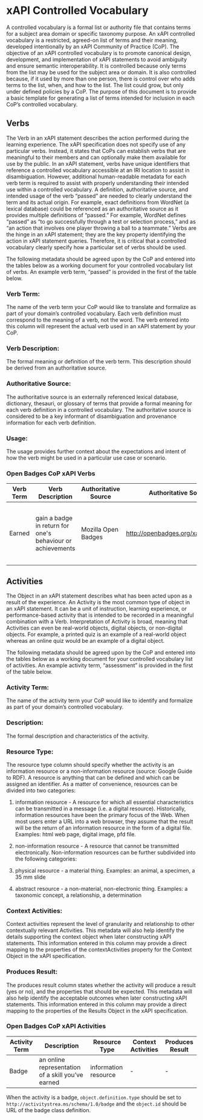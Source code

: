 # xAPI Controlled Vocabulary

A controlled vocabulary is a formal list or authority file that contains terms for a subject area domain or specific taxonomy purpose.  An xAPI controlled vocabulary is a restricted, agreed-on list of terms and their meaning, developed intentionally by an xAPI Community of Practice (CoP). The objective of an xAPI controlled vocabulary is to promote canonical design, development, and implementation of xAPI statements to avoid ambiguity and ensure semantic interoperability. It is controlled because only terms from the list may be used for the subject area or domain. It is also controlled because, if it used by more than one person, there is control over who adds terms to the list, when, and how to the list. The list could grow, but only under defined policies by a CoP. The purpose of this document is to provide a basic template for generating a list of terms intended for inclusion in each CoP’s controlled vocabulary.

## Verbs
The Verb in an xAPI statement describes the action performed during the learning experience. The xAPI specification does not specify use of any particular verbs. Instead, it states that CoPs can establish verbs that are meaningful to their members and can optionally make them available for use by the public. In an xAPI statement, verbs have unique identifiers that reference a controlled vocabulary accessible at an IRI location to assist in disambiguation. However, additional human-readable metadata for each verb term is required to assist with properly understanding their intended use within a controlled vocabulary. A definition, authoritative source, and intended usage of the verb “passed” are needed to clearly understand the term and its actual origin. For example, exact definitions from WordNet (a lexical database) could be referenced as an authoritative source as it provides multiple definitions of “passed.” For example, WordNet defines “passed” as “to go successfully through a test or selection process,” and as  “an action that involves one player throwing a ball to a teammate.” Verbs are the hinge in an xAPI statement; they are the key property identifying the action in xAPI statement queries. Therefore, it is critical that a controlled vocabulary clearly specify how a particular set of verbs should be used. 

The following metadata should be agreed upon by the CoP and entered into the tables below as a working document for your controlled vocabulary list of verbs. An example verb term, “passed” is provided in the first of the table below.

### Verb Term:
The name of the verb term your CoP would like to translate and formalize as part of your domain’s controlled vocabulary. Each verb definition must correspond to the meaning of a verb, not the word. The verb entered into this column will represent the actual verb used in an xAPI statement by your CoP. 

### Verb Description:
The formal meaning or definition of the verb term. This description should be derived from an authoritative source.

### Authoritative Source:
The authoritative source is an externally referenced lexical database, dictionary, thesauri, or glossary of terms that provide a formal meaning for each verb definition in a controlled vocabulary. The authoritative source is considered to be a key informant of disambiguation and provenance information for each verb definition. 

### Usage:
The usage provides further context about the expectations and intent of how the verb might be used in a particular use case or scenario.

### Open Badges CoP xAPI Verbs
Verb Term | Verb Description | Authoritative Source | Authoritative Source URI | Usage
--- | --- | --- | --- | ---
Earned | gain a badge in return for one's behaviour or achievements | Mozilla Open Badges | http://openbadges.org/xapi/verbs/earned | Used to show that a user earned a badge.

## Activities
The Object in an xAPI statement describes what has been acted upon as a result of the experience. An Activity is the most common type of object in an xAPI statement. It can be a unit of instruction, learning experience, or performance-based activity that is intended to be recorded in a meaningful combination with a Verb. Interpretation of Activity is broad, meaning that Activities can even be real-world objects, digital objects, or non-digital objects. For example, a  printed quiz is an example of a real-world object whereas an online quiz would be an example of a digital object. 

The following metadata should be agreed upon by the CoP and entered into the tables below as a working document for your controlled vocabulary list of activities. An example activity term, “assessment” is provided in the first of the table below.

### Activity Term:
The name of the activity term your CoP would like to identify and formalize as part of your domain’s controlled vocabulary.

### Description:
The formal description and characteristics of the activity. 

### Resource Type:
The resource type column should specify whether the activity is an information resource or a non-information resource (source: Google Guide to RDF).  A resource is anything that can be defined and which can be assigned an identifier. As a matter of convenience, resources can be divided into two categories:

1. information resource - A resource for which all essential characteristics can be transmitted in a message (i.e. a digital resource). Historically, information resources have been the primary focus of the Web. When most users enter a URL into a web browser, they assume that the result will be the return of an information resource in the form of a digital file. Examples: html web page, digital image, pfd file.
2. non-information resource - A resource that cannot be transmitted electronically. Non-information resources can be further subdivided into the following categories:

  1. physical resource - a material thing. Examples: an animal, a specimen, a 35 mm slide
  2. abstract resource - a non-material, non-electronic thing. Examples: a taxonomic concept, a relationship, a determination

### Context Activities:
Context activities represent the level of granularity and relationship to other contextually relevant Activities. This metadata will also help identify the details supporting the context object when later constructing xAPI statements. This information entered in this column may provide a direct mapping to the properties of the contextActivities property for the Context Object in the xAPI specification.

### Produces Result:
The produces result column states whether the activity will produce a result (yes or no), and the properties that should be expected. This metadata will also help identify the acceptable outcomes when later constructing xAPI statements. This information entered in this column may provide a direct mapping to the properties of the Results Object in the xAPI specification.

### Open Badges CoP xAPI Activities
Activity Term | Description | Resource Type | Context Activities | Produces Result
--- | --- | --- | --- | ---
Badge | an online representation of a skill you’ve earned | information resource | - | - 

When the activity is a badge, `object.definition.type` should be set to `http://activitystrea.ms/schema/1.0/badge` and the `object.id` should be URL of the badge class definition.
